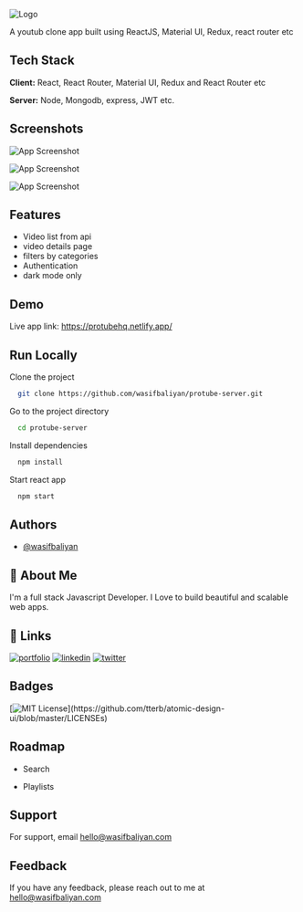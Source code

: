 ![Logo](https://res.cloudinary.com/dnboldv5r/image/upload/v1635615714/protube/protube-dark_fi8kvn.png)

A youtub clone app built using ReactJS, Material UI, Redux, react router etc

## Tech Stack

**Client:** React, React Router, Material UI, Redux and React Router etc

**Server:** Node, Mongodb, express, JWT etc.

## Screenshots

![App Screenshot](https://res.cloudinary.com/dnboldv5r/image/upload/v1635615620/protube/Screenshot_from_2021-10-30_23-08-20_mvdtqw.png)

![App Screenshot](https://res.cloudinary.com/dnboldv5r/image/upload/v1635615617/protube/Screenshot_from_2021-10-30_23-08-40_esgzfg.png)

![App Screenshot](https://res.cloudinary.com/dnboldv5r/image/upload/v1635615626/protube/Screenshot_from_2021-10-30_23-09-20_lognfz.png)

## Features

- Video list from api
- video details page
- filters by categories
- Authentication
- dark mode only

## Demo

Live app link: https://protubehq.netlify.app/

## Run Locally

Clone the project

```bash
  git clone https://github.com/wasifbaliyan/protube-server.git
```

Go to the project directory

```bash
  cd protube-server
```

Install dependencies

```bash
  npm install
```

Start react app

```bash
  npm start
```

## Authors

- [@wasifbaliyan](https://www.github.com/wasifbaliyan)

## 🚀 About Me

I'm a full stack Javascript Developer. I Love to build beautiful and scalable web apps.

## 🔗 Links

[![portfolio](https://img.shields.io/badge/my_portfolio-000?style=for-the-badge&logo=ko-fi&logoColor=white)](https://wasifbaliyan.com/)
[![linkedin](https://img.shields.io/badge/linkedin-0A66C2?style=for-the-badge&logo=linkedin&logoColor=white)](https://www.linkedin.com/in/wasifbaliyan)
[![twitter](https://img.shields.io/badge/twitter-1DA1F2?style=for-the-badge&logo=twitter&logoColor=white)](https://twitter.com/wasifbaliyan)

## Badges

[![MIT License](https://img.shields.io/apm/l/atomic-design-ui.svg?)](https://github.com/tterb/atomic-design-ui/blob/master/LICENSEs)

## Roadmap

- Search

- Playlists

## Support

For support, email hello@wasifbaliyan.com

## Feedback

If you have any feedback, please reach out to me at hello@wasifbaliyan.com
